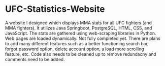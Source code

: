 # UFC-Statistics-Website
A website I designed which displays MMA stats for all UFC fighters (and MMA fighters). It utilizes Java Springboot, PostgreSQL, HTML, CSS, and JavaScript. The stats are gathered using web-scraping libraries in Python. Web pages are loaded dynamically. Not fully completed yet. There are plans to add many different features such as a better functioning search bar, forgot password option, delete account option, a load more scrolling feature, etc. Code also needs to be cleaned up to remove redundacny and comments need to be added.

